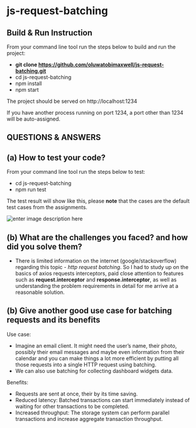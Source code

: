 # js-request-batching
## Build & Run Instruction

From your command line tool run the steps below to build and run the project:
- **git clone https://github.com/oluwatobimaxwell/js-request-batching.git**
- cd js-request-batching
- npm install 
- npm start

The project should be served on http://localhost:1234

If you have another process running on port 1234, a port other than 1234 will be auto-assigned.

> 

## QUESTIONS & ANSWERS

## (a) How to test your code?

From your command line tool run the steps below to test:
- cd js-request-batching
- npm run test

The test result will show like this, please **note** that the cases are the default test cases from the assignments.

![enter image description here](https://ik.imagekit.io/cmu8v8879kr/Screenshot_2022-02-28_at_2.45.49_AM_mzAgUfa_H.png?ik-sdk-version=javascript-1.4.3&updatedAt=1646012941644)
## (b) What are the challenges you faced? and how did you solve them?
- There is limited information on the internet (google/stackoverflow) regarding this topic - *http request batching*. So I had to study up on the basics of axios requests interceptors, paid close attention to features such as **request.interceptor** and  **response.interceptor**, as well as understanding the problem requirements in detail for me arrive at a reasonable solution.


## (b) Give another good use case for batching requests and its benefits
Use case:

 - Imagine an email client. It might need the user’s name, their photo, possibly their email messages and maybe even information from their calendar and you can make things a lot more efficient by putting all those requests into a single HTTP request using batching.
-   We can also use batching for collecting dashboard widgets data.

Benefits:

 - Requests are sent at once, their by its time saving.
 - Reduced latency: Batched transactions can start immediately instead of waiting for other transactions to be completed.
 - Increased throughput: The storage system can perform parallel transactions and increase aggregate transaction throughput.



